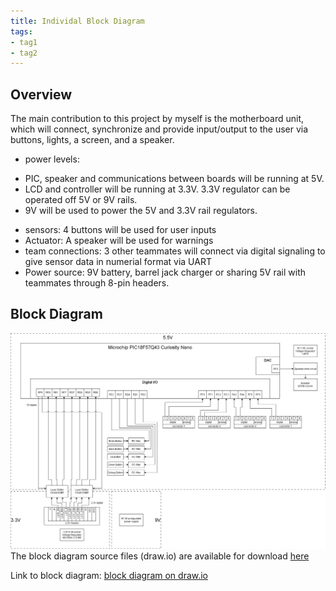 ```yaml
---
title: Individal Block Diagram
tags:
- tag1
- tag2
---
```


## Overview
The main contribution to this project by myself is the motherboard unit, which will connect, synchronize and provide input/output to the user via buttons, lights, a screen, and a speaker.

* power levels: 
- PIC, speaker and communications between boards will be running at 5V.
- LCD and controller will be running at 3.3V. 3.3V regulator can be operated off 5V or 9V rails.
- 9V will be used to power the 5V and 3.3V rail regulators.
* sensors: 4 buttons will be used for user inputs
* Actuator: A speaker will be used for warnings
* team connections: 3 other teammates will connect via digital signaling to give sensor data in numerial format via UART
* Power source: 9V battery, barrel jack charger or sharing 5V rail with teammates through 8-pin headers.

## Block Diagram 


![Indivial Block diagram ](BlockDiagram.png)
The block diagram source files (draw.io) are available for download [here](individualBlockDiagram.drawio)

Link to block diagram:
[block diagram on draw.io](https://viewer.diagrams.net/?lightbox=1&highlight=0000ff&nav=1&title=EGR304_210_UpdatedIndividual.drawio&dark=auto#R%3Cmxfile%3E%3Cdiagram%20name%3D%22Page-1%22%20id%3D%22NW4bKkYRBSo9kiXSpmwB%22%3E7V1be6M4Ev01eex8CBCXx8RO9%2FR2MpNNdtPTT%2FsRm9hMY%2BMlOJf%2B9SNssLFKNmCBSs7uS7fByIGjU9KpUqk4swazty9psJjeJOMwPjON8duZNTwzTdNyKPsvP%2FO%2BPkNs31ufmaTRuDi3PXEf%2FQqLk0ZxdhmNw%2BedC7MkibNosXtylMzn4SjbORekafK6e9lTEu%2F%2B1UUwCcGJ%2B1EQw7Pfo3E2LR%2FMcrZf%2FBZGk2n5px1qr7%2BZBeXVxaM8T4Nx8lo5ZV2dWYM0SbL1p9nbIIxz%2BEpg1u0%2B7%2Fl2c2dpOM%2BaNIgz4%2Bkx%2FfP6kfhfxw8vy8HVj1%2BfiGGuf%2BcliJfFM5%2BZTsx%2B8XIcveQoxtFkvvrC%2Be8yv9fLEfuDYbo9Zp8m%2Bf%2F0nD6UbdltrJqvvykAyN5LWNNkOR%2BH%2BY0Z7OvXaZSF94tglH%2F7ypjEzk2zWcyOCPv4FMXxIImTlB3Pk3mY31rwPF01J8XBbZCxe8rvk%2FHL8NjZlzDNItaRF8X9Z0n%2Bs0%2FJPCtYZtrsuHy64pnKW62iWgCd%2F174VjlVoPwlTGZhlr6zS4pvLafo8YL0plscv24ZRKhfnJxW2OOWJ4OCtpPNj287ln0o%2BrZFP5e3UOlm69x60KFjZtF4nP%2F5vX0Th09ZPz1DDEHXUEPQM2YXPTOc%2B9%2B%2FhP%2F4%2Bcd1cEfs6e0X8%2BFfnwjomJtolCajabRgp2%2B%2FDoj3mbr%2FtC12NFimUfIcZfkj%2FR7ME7nua2YhHcBuk13YLVNgEBYRwe71ZRCODXAfRpMoC%2FKWX9lP%2FtEzuMTrCFyO0xv6VsE1ReASoy9OQ2wBmBOG5mLv4xfTefBYXm60hYUQaxcXxxfg4ghgcfpChQJUisdkA6hp2N3y7THJsmQmpNjBLqsHGA0%2FB%2BA3Li32NJAr9YCAiMI5py8gXQBkMA%2FiZHIqOL5xoO3H1VYJqwdgJXKI9mm6pkpkfIAMnBBwkXnbSyGlQJXTdFWm64mUjY0U1M2SM2hfSDnYSEEPn%2BqJlIeNlAWQcvREighEvlqooMR3NYUKfUyHut%2FTFCr0QR1KfIBU746jxUUr8B1HAgV71XOUVAiyun3TaRq7jgRqcy18xxbY6eI8EijmdfAeWyCpqfu4GapU%2B4%2FHGbDSicGEal%2BNB9meVthyowRGuQvZHipsuWFCva%2FGh2wPFbYTaUK9r8aJbA8VthdpQr2vxouUmALRsIKCX40beQRW6AM79ALU%2BJFHYIU%2BskO9D6Dq3ZG0%2FV2Bie9ImlC7Vx1JSUklK%2BE3naaxI1kuKuvmSLbAThdH0oKaXgdHsgWSmjqSFvQA1DiSxxmw0onBgpJfjSPZnlbYesOCkl%2BNI9keKmy5YUHJr8aRbA8VtiNpQcWvxpFsDxW2I2lBwa%2FGkZSYAtGwgoJfjSN5BFboAzv0AtQ4kkdghT2y21DvA6h6dyQdd1dg4juSNtTuVUdSUm5KZxI2hxgPQSjStXAkW2CniyNpQ02vgyPZAklNHUkbegCKMlqPMmC1EwOU%2FGocyfa0wtYbNpT8ipJaW0OFLjeg5FeU1doaKmxH0oaKX1Faa2uosB1JGwp%2BRXmtx0%2BBWFhRKPgVJba2xwp7YKfQC1CU2XrEYhw2VlDv3302ukar9e5RkO1KBeO6SHTavQEF1fzd585l5xFAUd2Agur8btC5Bj0CKF83oKBUvxt0rkDbA2VbugEFhfrdhQ5AuboBBWX63UXnQr09UFS7wRyKdC1mPardYA4luh5A6TaYOxCUcDwJ74vDJM2mySSZB%2FHV9uzlLmzba66TvCrHCqy%2Fwix7L0pzBMss2YWSIZi%2B%2F5m3P6fl4Y%2Fqd8O34sfXR%2B%2FF0d4ueE6W6Sg88JyF4WRBOgkPSeFSV%2BYgHOzRNIyDLHrZjeOJumfV9CJNg%2FfKBYskmmfPlV%2B%2BzU9UiLIR2OUaBV%2BNim9g8fU5dhuwD%2Bt72FJl8zAS7IFC8kOyx2%2FKHksT9nBFbBy7jj38kpitgj1QXX9I9pROcD197F7oA7vb9sTdvfmN9a0WzbY8aE3ETWmq8g85NUTka1txDXoiIhTlH5OIpCkRqR7jmMXPgm4dfejBBj3RB7oqH5I%2BZSJsPX2crukjp3HhQsbH7B%2Braf%2B4evUPXD35kP1Trv%2FX94%2Bnx%2FDr8DKB1gy%2FlJeRVMXwCxeUPiZ9aFP6%2BHrQx%2BXybxyrhj4OL%2F6sbukjrFzqoYw%2Bx9PAEYQyxA9G9BrlYezyal342rhcZlkyB92gOjrnceLREyyee4LgnNVBcE7cgygjmwQ1BXES8YN1HmWToyaMFl8Go58aM1Ow%2FK6WmTAxQWtmuoIQjPjBOo%2FgyZWWhekz%2F15ozEtBapZaXvoYvNxqwaoSrAjDzrWgK4jkiAHpPKQox2eY4jRMXuf6MtoXJIUpZbSPu8RCemD08utTQJePzuALnc2%2BjQfh1eDukyC2pEjVHuXceJyn69YFtg1HsoFXFL7syhk61AvVZfMrUzujVLlqLjZKiMmHNEpBQFGRnj%2FKKH0ufuDWxasM3orbNvCoAqMUZHAOJJOomeFl9%2BULtLqyUsTcFrGV4i7rKbNSQVhZkW9znJVyo7lbl5xgeJINPF%2BBlQrSh4eSGWd9WKmPmCUrtlLc1VNlViqI3ivy2I6zUm40d%2BuC94ZsA99SYKWC3PWh5G6IXqwUMUVbbKW4a%2BjKrNRpaqWaZMgY3HDu1uWJ8pviWzfwXQVmKtg5McT3Q4mBuCFAbJYo6dvHm5eLZl5NYT5029WoZfi4nJzpG7YUEFNp2BIGkq4H7F%2FjtzAY52u%2BMni1qCTSGkjKjaeEUIikEMre3jVsY2enmt0nuAgftGm0qcxDRJ57HYOnSo1fSstMpT0N%2BslvgdEjZon%2FubuXs8FxlIajLEpy%2B2Mdm1vG5gXT6dooLqdJGv1K5nkNphpqtLBPv4l9CszT7c08oS459fQz8XOemHWaPFFq%2FFFaujh7GvRjnTBqtLJO9lvfT9NA%2BRw%2BDQwUe5Oaq8hCm0aYurdQqf6BIZncBK5OlP6N9KNS%2BqOkaolTYvrjftO4jdV5ar1U58A4R8794aXk8h4a%2B6lu7KcoARIE56lpZEUzA4CRlbUBSBZUQzMAVzsDwHFP3qJsM%2Fqzz5WwPTvakj8%2FkOd%2B0x0R3XP%2FKNeE3xdT65q4Nb5MTxtj9pimZFlINNPULnIAdx2sAZasfIQFsKud51feUAXhizPz8jTh5fdWagAvTOb%2B9ulEwdVOuBITgPvwx2mC62rnExMYFH8YDk8UXf2oC4OaX34%2FVXT1G3VFKUyd15%2BWlldUgJPS1AgiyiHpvKS59GCIj5Og%2BKasxu%2FB8PBxEtXe7LyWufR6Cz5OgtKbQw1w4vcQYeO0eXFVda%2BVZCpqBzjxbgY%2BTtDLuLuSTKzvAifdxnEbJ4%2B%2BDPQVge4y1ncw0qc%2BeUFUuuwg25BDhLSsllLKzjLzdG%2F2Au8FcA16yl74eJXVJOlj6EEfPpellj58cFQNfXAqd22GLPdDDFlEj1UNxzTbcQ6kSijhnOBt7memE2erGMML%2BzjJP16HL2H%2BU%2FfT6GlVo2p9BfuLlYsE7QZDmz2Ff3m1rwW2arF5zAWVhAgR6JYu3twpHgRwSraIFih1GwGarmuWLhf2COC0nHXAarmSEYBCJ%2Bv%2FQrk95%2FTYAOeUpTiacg6sUqrhHPYeDu3o03mJ6ONSMfjMilr6oPhZFMfPOhGh3JhznZe9Po5zzh4NtpdzoEEdSVG8OQsGyP%2BHlDUUP%2BjKmuJEBLcDgGdWRwDj3PfdmlFgdXQbphFDgJFDdmhoWo9Wl8RAkOdXNzJQfs%2BSih2FFLng%2Bi6pzLpiEHuUdznDdZ2MShtvRTC7Jp3caIGzT0SsMQ53zr6yILVU%2BGs5W5QPFKSj8sz65oiqftdjsKH8q5lq3q3jSV5PjI5r5R3shZ1VevxsBlu37Jjy3WsCsfaU5N24llXWufXArhpHkyhPq9pKr%2BpFAN28IpISWF1edJEyLFHB1VWKK8wspDsIYkFl73mhJB5SME9EIPsLAhrn1gX77zqahwHzGYyHJM4CNnyaxl04WbJhMmnuSdx8HTDzsz%2Bxn%2F5xQ3V1J%2FgwlSmo6EJEiYe9uRMupLYA3RXbyTll3eUEsxyY%2BePzYgVKN913feN6mnYa4R3vzUtZ8ToN5uL6D3JAPUVxPEjiJHfP5sk8l4Hj4Hm6ak6Kg9sgY%2F5bnpzL%2BsrwzmDRnlk0Hq8kZD6TFArMtM9gVm8H%2FcIX696W8a0m8VJBv%2FRX1ceFabx5xxircW45T9d2wUBlz568rl6T87xcLOJ3dJbzVZYJ8eCkq5jlUPUNLwZySPGEzXKPpspW4nU0avCFhCy%2F4ajRHzlR1mT3Ylm%2F%2Bbnp7mdXs93Pgtzrz%2Fi5%2FODFf7ZgHlNb5xA5OHFEbIJb%2F9gGIzrf%2Bd90%2FcNHe%2B3nwfuukP9%2BEQY%2FV3PdOM3%2FvmmMonS0jDJ8k%2BClnS3wn9ROeuWbUHbeC8COmT7LZEssdiETuNg0%2Ftv0YMhDa7zQ3%2FEmeu%2BExnihv3tM8AYAjfFCf7OVJ9jIqDNe2CV1fSgWBeGRzRTaMJxyf%2Fvt5pwY5975BTmVsAoVTCVdzb3sME2SrLoqwZ5pepOMw%2FyKvwE%3D%3C%2Fdiagram%3E%3C%2Fmxfile%3E)